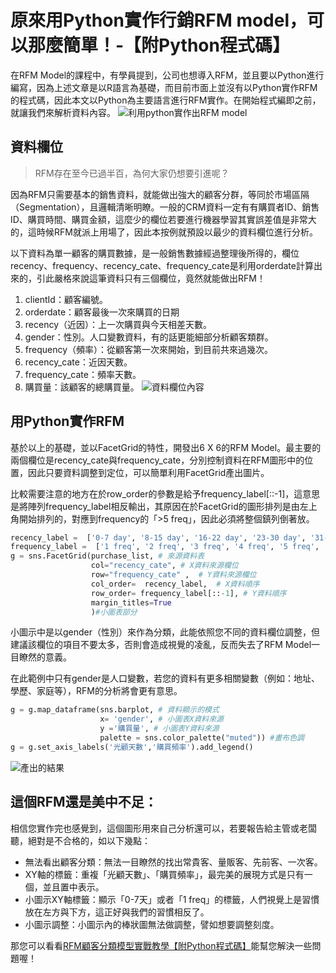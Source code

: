 # 原來用Python實作行銷RFM model，可以那麼簡單！-【附Python程式碼】

在RFM Model的課程中，有學員提到，公司也想導入RFM，並且要以Python進行編寫，因為上述文章是以R語言為基礎，而目前市面上並沒有以Python實作RFM的程式碼，因此本文以Python為主要語言進行RFM實作。在開始程式編即之前，就讓我們來解析資料內容。
![利用python實作出RFM model](https://i.imgur.com/4DHLKqN.png)

## 資料欄位
> RFM存在至今已過半百，為何大家仍想要引進呢？

因為RFM只需要基本的銷售資料，就能做出強大的顧客分群，等同於市場區隔（Segmentation），且邏輯清晰明瞭。一般的CRM資料一定有有購買者ID、銷售ID、購買時間、購買金額，這麼少的欄位若要進行機器學習其實誤差值是非常大的，這時候RFM就派上用場了，因此本按例就預設以最少的資料欄位進行分析。

以下資料為單一顧客的購買數據，是一般銷售數據經過整理後所得的，欄位recency、frequency、recency_cate、frequency_cate是利用orderdate計算出來的，引此嚴格來說這筆資料只有三個欄位，竟然就能做出RFM！
1. clientId：顧客編號。
2. orderdate：顧客最後一次來購買的日期
3. recency（近因）：上一次購買與今天相差天數。
4. gender：性別。人口變數資料，有的話更能細部分析顧客類群。
5. frequency（頻率）：從顧客第一次來開始，到目前共來過幾次。
6. recency_cate：近因天數。
7. frequency_cate：頻率天數。
8. 購買量：該顧客的總購買量。
![資料欄位內容](https://i.imgur.com/xhkDMWM.png)

## 用Python實作RFM
基於以上的基礎，並以FacetGrid的特性，開發出6 X 6的RFM Model。最主要的兩個欄位是recency_cate與frequency_cate，分別控制資料在RFM圖形中的位置，因此只要資料調整到定位，可以簡單利用FacetGrid產出圖片。

比較需要注意的地方在於row_order的參數是給予frequency_label[::-1]，這意思是將陣列frequency_label相反輸出，其原因在於FacetGrid的圖形排列是由左上角開始排列的，對應到frequency的「>5 freq」，因此必須將整個鎮列倒著放。
```python
recency_label =  ['0-7 day', '8-15 day', '16-22 day', '23-30 day', '31-55 day', '>55 day']
frequency_label =  ['1 freq', '2 freq', '3 freq', '4 freq', '5 freq', '>5 freq']
g = sns.FacetGrid(purchase_list, # 來源資料表
                  col="recency_cate", # X資料來源欄位
                  row="frequency_cate" ,  # Y資料來源欄位
                  col_order=  recency_label,  # X資料順序
                  row_order= frequency_label[::-1], # Y資料順序
                  margin_titles=True
                  )#小圖表部分
```
小圖示中是以gender（性別）來作為分類，此能依照您不同的資料欄位調整，但建議該欄位的項目不要太多，否則會造成視覺的凌亂，反而失去了RFM Model一目瞭然的意義。

在此範例中只有gender是人口變數，若您的資料有更多相關變數（例如：地址、學歷、家庭等），RFM的分析將會更有意思。
```python
g = g.map_dataframe(sns.barplot, # 資料顯示的模式
                    x= 'gender', # 小圖表X資料來源
                    y ='購買量', # 小圖表Y資料來源
                    palette = sns.color_palette("muted")) #畫布色調 
g = g.set_axis_labels('光顧天數','購買頻率').add_legend()
```
![產出的結果](https://i.imgur.com/D4vxLFj.png)

## 這個RFM還是美中不足：
相信您實作完也感覺到，這個圖形用來自己分析還可以，若要報告給主管或老闆聽，絕對是不合格的，如以下幾點：
* 無法看出顧客分類：無法一目瞭然的找出常貴客、量販客、先前客、一次客。
* XY軸的標籤：重複「光顧天數」、「購買頻率」，最完美的展現方式是只有一個，並且置中表示。
* 小圖示XY軸標籤：顯示「0-7天」或者「1 freq」的標籤，人們視覺上是習慣放在左方與下方，這正好與我們的習慣相反了。
* 小圖示調整：小圖示內的棒狀圖無法做調整，譬如想要調整刻度。

那您可以看看[RFM顧客分類模型實戰教學【附Python程式碼】](/classification/marketing/96)能幫您解決一些問題喔！






